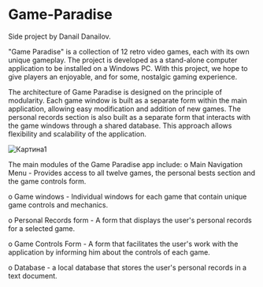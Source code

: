 # Game-Paradise
Side project by Danail Danailov.

"Game Paradise" is a collection of 12 retro video games, each with its own unique gameplay. The project is developed as a stand-alone computer application to be installed on a Windows PC. With this project, we hope to give players an enjoyable, and for some, nostalgic gaming experience.

The architecture of Game Paradise  is designed on the principle of modularity. Each game window is built as a separate form within the main application, allowing easy modification and addition of new games. The personal records section is also built as a separate form that interacts with the game windows through a shared database. This approach allows flexibility and scalability of the application.

![Картина1](https://user-images.githubusercontent.com/131172818/233669911-bb34edb9-33a8-44d8-b94a-a8065eb205cf.png)

The main modules of the Game Paradise app include:
o Main Navigation Menu - Provides access to all twelve games, the personal bests section and the game controls form.

o Game windows - Individual windows for each game that contain unique game controls and mechanics.

o Personal Records form - A form that displays the user's personal records for a selected game.

o Game Controls Form - A form that facilitates the user's work with the application by informing him about the controls of each game.

o Database - a local database that stores the user's personal records in a text document.
